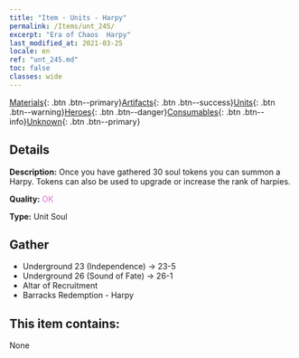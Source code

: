 ```yaml
---
title: "Item - Units - Harpy"
permalink: /Items/unt_245/
excerpt: "Era of Chaos  Harpy"
last_modified_at: 2021-03-25
locale: en
ref: "unt_245.md"
toc: false
classes: wide
---
```

 [Materials](/Items/){: .btn .btn--primary}[Artifacts](/Items/Artifacts/){: .btn .btn--success}[Units](/Items/Units/){: .btn .btn--warning}[Heroes](/Items/Heroes/){: .btn .btn--danger}[Consumables](/Items/Consumables/){: .btn .btn--info}[Unknown](/Items/Unknown/){: .btn .btn--primary}

## Details
 **Description:** Once you have gathered 30 soul tokens you can summon a Harpy. Tokens can also be used to upgrade or increase the rank of harpies.

 **Quality:** <span style="color: #DA70D6">OK</span>

 **Type:** Unit Soul

## Gather

*    Underground 23 (Independence) -> 23-5 
*    Underground 26 (Sound of Fate) -> 26-1 
*    Altar of Recruitment 
*    Barracks Redemption - Harpy 

## This item contains:

  None

